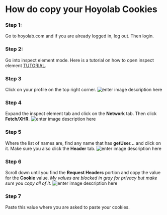 # How do copy your Hoyolab Cookies

### Step 1:
Go to hoyolab.com and if you are already logged in, log out. Then login.

### Step 2:
Go into inspect element mode. Here is a tutorial on how to open inspect element [TUTORIAL](https://blog.hubspot.com/website/how-to-inspect#:~:text=let%27s%20learn%20how.-,How%20to%20Inspect%20Elements,PC%20to%20do%20the%20same.).

### Step 3
Click on your profile on the top right corner.
![enter image description here](https://github.com/NickAwrist/Hoyolab_Bot/blob/main/tutorial_images/homepage-mh.png?raw=true)

### Step 4
Expand the inspect element tab and click on the **Network** tab. Then click **Fetch/XHR**.
![enter image description here](https://github.com/NickAwrist/Hoyolab_Bot/blob/main/tutorial_images/network_tab-mh.png?raw=true)

### Step 5
Where the list of names are, find any name that has **getUser...** and click on it. 
Make sure you also click the **Header** tab.
![enter image description here](https://github.com/NickAwrist/Hoyolab_Bot/blob/main/tutorial_images/getUser_tab-mh.png?raw=true)

### Step 6
Scroll down until you find the **Request Headers** portion and copy the value for the **Cookie** value. *My values are blocked in gray for privacy but make sure you copy all of it.*
![enter image description here](https://github.com/NickAwrist/Hoyolab_Bot/blob/main/tutorial_images/request_header-mh.png?raw=true)

### Step 7
Paste this value where you are asked to paste your cookies.
